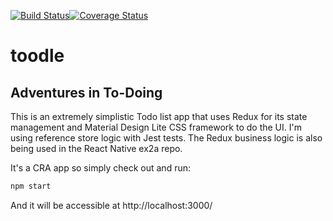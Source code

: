 [![Build Status](https://travis-ci.org/jhlagado/toodle.svg?branch=master)](https://travis-ci.org/jhlagado/toodle)[![Coverage Status](https://coveralls.io/repos/github/jhlagado/toodle/badge.svg?branch=master)](https://coveralls.io/github/jhlagado/toodle?branch=master)

# toodle
## Adventures in To-Doing

This is an extremely simplistic Todo list app that uses Redux for its state management and Material Design Lite CSS framework to do the UI. I'm using reference store logic with Jest tests. The Redux business logic is also being used in the React Native ex2a repo.

It's a CRA app so simply check out and run:

```bash
npm start
```

And it will be accessible at http://localhost:3000/

